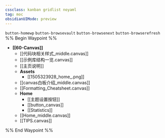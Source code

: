 ```yaml
---
cssclass: kanban gridlist noyaml
tag: moc
obsidianUIMode: preview
---
```

`button-homewp`  `button-browsevault`  `button-browsenext` `button-browserefresh`
%% Begin Waypoint %%
- **[[60-Canvas]]**
	- [[代码块相关样式_middle.canvas]]
	- [[示例库结构一览.canvas]]
	- [[主页说明]]
	- **Assets**
		- [[1505323928_home_.png]]
	- [[canvas白板介绍_middle.canvas]]
	- [[Formatting_Cheatsheet.canvas]]
	- **Home**
		- [[主题设置按钮]]
		- [[button_canvas]]
		- [[Statistics]]
	- [[Home_middle.canvas]]
	- [[TIPS.canvas]]

%% End Waypoint %%
